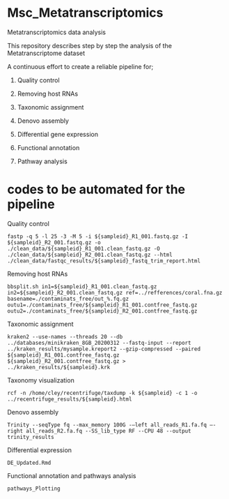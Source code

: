 # Msc_Metatranscriptomics
Metatranscriptomics data analysis


 This repository describes step by step the analysis of the Metatranscriptome dataset 

  A continuous effort to create a reliable pipeline for;


   1. Quality control


   2. Removing host RNAs


   3. Taxonomic assignment


   4. Denovo assembly


   5. Differential gene expression


   6. Functional annotation


   7. Pathway analysis


# codes to be automated for the pipeline

Quality control

`fastp -q 5 -l 25 -3 -M 5 -i ${sampleid}_R1_001.fastq.gz -I ${sampleid}_R2_001.fastq.gz -o ./clean_data/${sampleid}_R1_001.clean_fastq.gz -O ./clean_data/${sampleid}_R2_001.clean_fastq.gz --html ./clean_data/fastqc_results/${sampleid}_fastq_trim_report.html`

Removing host RNAs

`bbsplit.sh in1=${sampleid}_R1_001.clean_fastq.gz in2=${sampleid}_R2_001.clean_fastq.gz ref=../refferences/coral.fna.gz basename=./contaminats_free/out_%.fq.gz outu1=./contaminats_free/${sampleid}_R1_001.contfree_fastq.gz outu2=./contaminats_free/${sampleid}_R2_001.contfree_fastq.gz`

Taxonomic assignment

`kraken2 --use-names --threads 20 --db ../databases/minikraken_8GB_20200312 --fastq-input --report ../kraken_results/mysample.kreport2 --gzip-compressed --paired ${sampleid}_R1_001.contfree_fastq.gz ${sampleid}_R2_001.contfree_fastq.gz > ../kraken_results/${sampleid}.krk`

Taxonomy visualization

`rcf -n /home/cley/recentrifuge/taxdump -k ${sampleid} -c 1 -o ../recentrifuge_results/${sampleid}.html`

Denovo assembly

`Trinity --seqType fq --max_memory 100G -–left all_reads_R1.fa.fq –-right all_reads_R2.fa.fq --SS_lib_type RF --CPU 48 --output trinity_results
`

Differential expression

`DE_Updated.Rmd`

Functional annotation and pathways analysis

`pathways_Plotting`

